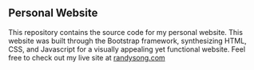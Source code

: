 Personal Website
-----

This repository contains the source code for my personal website. This website was built through the Bootstrap framework, synthesizing HTML, CSS, and Javascript for a visually appealing yet functional website. Feel free to check out my live site at <a href="https://randysong.com">randysong.com</a>

